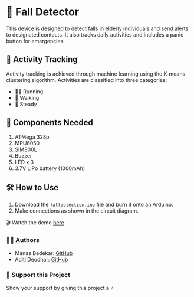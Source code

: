 # 🚨 Fall Detector

This device is designed to detect falls in elderly individuals and send alerts to designated contacts. It also tracks daily activities and includes a panic button for emergencies.

## 🏃 Activity Tracking
Activity tracking is achieved through machine learning using the K-means clustering algorithm. Activities are classified into three categories:
- 🏃‍♂️ Running
- 🚶 Walking
- 🛌 Steady

## 🔧 Components Needed
1. ATMega 328p
2. MPU6050
3. SIM800L
4. Buzzer
5. LED x 3
6. 3.7V LiPo battery (1000mAh)

## 🛠️ How to Use
1. Download the `falldetection.ino` file and burn it onto an Arduino.
2. Make connections as shown in the circuit diagram.

🎬 Watch the demo [here](https://youtu.be/N05H29gj4JQ?si=E8rIQaHwa49nKKx1)

### 👩‍💻 Authors
- Manas Bedekar: [GitHub](https://github.com/manasbede)
- Aditi Deodhar: [GitHub](https://github.com/deodharaditi)

### 🌟 Support this Project
Show your support by giving this project a :star:
